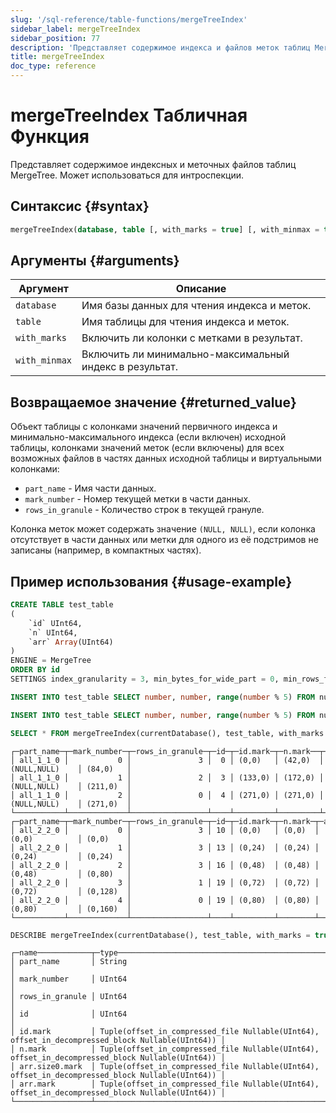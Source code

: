 ```yaml
---
slug: '/sql-reference/table-functions/mergeTreeIndex'
sidebar_label: mergeTreeIndex
sidebar_position: 77
description: 'Представляет содержимое индекса и файлов меток таблиц MergeTree. Он'
title: mergeTreeIndex
doc_type: reference
---
```

# mergeTreeIndex Табличная Функция

Представляет содержимое индексных и меточных файлов таблиц MergeTree. Может использоваться для интроспекции.

## Синтаксис {#syntax}

```sql
mergeTreeIndex(database, table [, with_marks = true] [, with_minmax = true])
```

## Аргументы {#arguments}

| Аргумент      | Описание                                         |
|---------------|---------------------------------------------------|
| `database`    | Имя базы данных для чтения индекса и меток.      |
| `table`       | Имя таблицы для чтения индекса и меток.          |
| `with_marks`  | Включить ли колонки с метками в результат.       |
| `with_minmax` | Включить ли минимально-максимальный индекс в результат. |

## Возвращаемое значение {#returned_value}

Объект таблицы с колонками значений первичного индекса и минимально-максимального индекса (если включен) исходной таблицы, колонками значений меток (если включены) для всех возможных файлов в частях данных исходной таблицы и виртуальными колонками:

- `part_name` - Имя части данных.
- `mark_number` - Номер текущей метки в части данных.
- `rows_in_granule` - Количество строк в текущей грануле.

Колонка меток может содержать значение `(NULL, NULL)`, если колонка отсутствует в части данных или метки для одного из её подстримов не записаны (например, в компактных частях).

## Пример использования {#usage-example}

```sql
CREATE TABLE test_table
(
    `id` UInt64,
    `n` UInt64,
    `arr` Array(UInt64)
)
ENGINE = MergeTree
ORDER BY id
SETTINGS index_granularity = 3, min_bytes_for_wide_part = 0, min_rows_for_wide_part = 8;

INSERT INTO test_table SELECT number, number, range(number % 5) FROM numbers(5);

INSERT INTO test_table SELECT number, number, range(number % 5) FROM numbers(10, 10);
```

```sql
SELECT * FROM mergeTreeIndex(currentDatabase(), test_table, with_marks = true);
```

```text
┌─part_name─┬─mark_number─┬─rows_in_granule─┬─id─┬─id.mark─┬─n.mark──┬─arr.size0.mark─┬─arr.mark─┐
│ all_1_1_0 │           0 │               3 │  0 │ (0,0)   │ (42,0)  │ (NULL,NULL)    │ (84,0)   │
│ all_1_1_0 │           1 │               2 │  3 │ (133,0) │ (172,0) │ (NULL,NULL)    │ (211,0)  │
│ all_1_1_0 │           2 │               0 │  4 │ (271,0) │ (271,0) │ (NULL,NULL)    │ (271,0)  │
└───────────┴─────────────┴─────────────────┴────┴─────────┴─────────┴────────────────┴──────────┘
┌─part_name─┬─mark_number─┬─rows_in_granule─┬─id─┬─id.mark─┬─n.mark─┬─arr.size0.mark─┬─arr.mark─┐
│ all_2_2_0 │           0 │               3 │ 10 │ (0,0)   │ (0,0)  │ (0,0)          │ (0,0)    │
│ all_2_2_0 │           1 │               3 │ 13 │ (0,24)  │ (0,24) │ (0,24)         │ (0,24)   │
│ all_2_2_0 │           2 │               3 │ 16 │ (0,48)  │ (0,48) │ (0,48)         │ (0,80)   │
│ all_2_2_0 │           3 │               1 │ 19 │ (0,72)  │ (0,72) │ (0,72)         │ (0,128)  │
│ all_2_2_0 │           4 │               0 │ 19 │ (0,80)  │ (0,80) │ (0,80)         │ (0,160)  │
└───────────┴─────────────┴─────────────────┴────┴─────────┴────────┴────────────────┴──────────┘
```

```sql
DESCRIBE mergeTreeIndex(currentDatabase(), test_table, with_marks = true) SETTINGS describe_compact_output = 1;
```

```text
┌─name────────────┬─type─────────────────────────────────────────────────────────────────────────────────────────────┐
│ part_name       │ String                                                                                           │
│ mark_number     │ UInt64                                                                                           │
│ rows_in_granule │ UInt64                                                                                           │
│ id              │ UInt64                                                                                           │
│ id.mark         │ Tuple(offset_in_compressed_file Nullable(UInt64), offset_in_decompressed_block Nullable(UInt64)) │
│ n.mark          │ Tuple(offset_in_compressed_file Nullable(UInt64), offset_in_decompressed_block Nullable(UInt64)) │
│ arr.size0.mark  │ Tuple(offset_in_compressed_file Nullable(UInt64), offset_in_decompressed_block Nullable(UInt64)) │
│ arr.mark        │ Tuple(offset_in_compressed_file Nullable(UInt64), offset_in_decompressed_block Nullable(UInt64)) │
└─────────────────┴──────────────────────────────────────────────────────────────────────────────────────────────────┘
```
